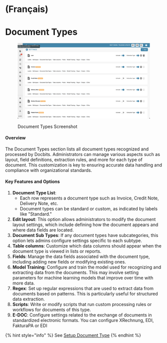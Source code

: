 
# (Français)

# Document Types

<figure><img src="../../../../.gitbook/assets/Bildschirmfoto 2024-08-24 um 22.39.42.png" alt="Document Types"><figcaption><p>Document Types Screenshot </p></figcaption></figure>

#### Overview

The Document Types section lists all document types recognized and processed by Docbits. Administrators can manage various aspects such as layout, field definitions, extraction rules, and more for each type of document. This customization is key to ensuring accurate data handling and compliance with organizational standards.

#### Key Features and Options

1. **Document Type List**:
   * Each row represents a document type such as Invoice, Credit Note, Delivery Note, etc.
   * Document types can be standard or custom, as indicated by labels like "Standard."
2. **Edit layout**: This option allows administrators to modify the document layout settings, which include defining how the document appears and where data fields are located.
3. **Document Sub Types**: If any document types have subcategories, this option lets admins configure settings specific to each subtype.
4. **Table columns**: Customize which data columns should appear when the document type is viewed in lists or reports.
5. **Fields**: Manage the data fields associated with the document type, including adding new fields or modifying existing ones.
6. **Model Training**: Configure and train the model used for recognizing and extracting data from the documents. This may involve setting parameters for machine learning models that improve over time with more data.
7. **Regex**: Set up regular expressions that are used to extract data from documents based on patterns. This is particularly useful for structured data extraction.
8. **Scripts**: Write or modify scripts that run custom processing rules or workflows for documents of this type.
9. **E-DOC**: Configure settings related to the exchange of documents in standardized electronic formats. You can configure XRechnung, EDI, FakturaPA or EDI

{% hint style="info" %}
See [Setup Document Type](../../../setup/document-types/)
{% endhint %}
